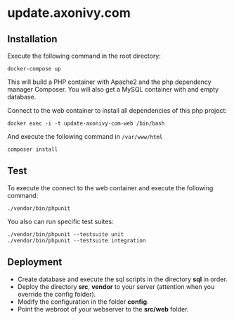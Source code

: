 # update.axonivy.com

## Installation

Execute the following command in the root directory:

	docker-compose up

This will build a PHP container with Apache2 and the php dependency manager Composer.
You will also get a MySQL container with and empty database.

Connect to the web container to install all dependencies of this php project:

	docker exec -i -t update-axonivy-com-web /bin/bash

And execute the following command in `/var/www/html`

	composer install

## Test

To execute the connect to the web container and execute the following command:

	./vendor/bin/phpunit

You also can run specific test suites:

	./vendor/bin/phpunit --testsuite unit
	./vendor/bin/phpunit --testsuite integration

## Deployment

* Create database and execute the sql scripts in the directory **sql** in order.
* Deploy the directory **src**, **vendor** to your server (attention when you override the config folder).
* Modify the configuration in the folder **config**.
* Point the webroot of your webserver to the **src/web** folder.
